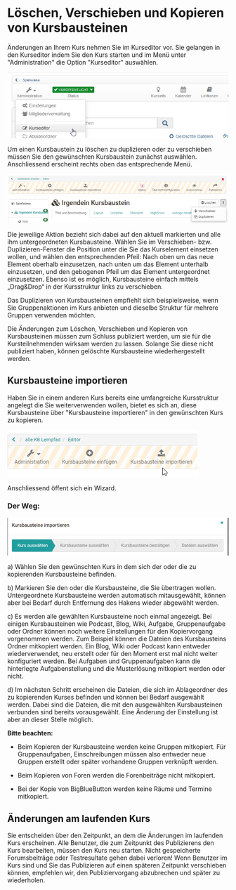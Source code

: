 # Löschen, Verschieben und Kopieren von Kursbausteinen

Änderungen an Ihrem Kurs nehmen Sie im Kurseditor vor. Sie gelangen in den Kurseditor indem Sie den Kurs starten und im Menü unter "Administration" die Option "Kurseditor" auswählen.  

![Administration, Link zum Kurseditor](assets/administration_kurseditor.png)

Um einen Kursbaustein zu löschen zu duplizieren oder zu verschieben müssen Sie den gewünschten Kursbaustein zunächst auswählen. Anschliessend erscheint rechts oben das entsprechende Menü.

![Kursbausteine verschieben Menü](assets/KB_verschieben.png)

Die jeweilige Aktion bezieht sich dabei auf den aktuell markierten und alle ihm untergeordneten Kursbausteine. Wählen Sie im Verschieben- bzw. Duplizieren-Fenster die Position unter die Sie das Kurselement einsetzen wollen, und wählen den entsprechenden Pfeil: Nach oben um das neue Element oberhalb einzusetzen, nach unten um das Element unterhalb einzusetzen, und den gebogenen Pfeil um das Element untergeordnet einzusetzen. 
Ebenso ist es möglich, Kursbausteine einfach mittels „Drag&Drop“ in der Kursstruktur links zu verschieben.

Das Duplizieren von Kursbausteinen empfiehlt sich beispielsweise, wenn Sie Gruppenaktionen im Kurs anbieten und dieselbe Struktur für mehrere Gruppen verwenden möchten.

Die Änderungen zum Löschen, Verschieben und Kopieren von Kursbausteinen müssen zum Schluss publiziert werden, um sie für die Kursteilnehmenden wirksam werden zu lassen. Solange Sie diese nicht publiziert haben, können gelöschte Kursbausteine wiederhergestellt werden.


## Kursbausteine importieren

Haben Sie in einem anderen Kurs bereits eine umfangreiche Kursstruktur angelegt die Sie weiterverwenden wollen, bietet es sich an, diese Kursbausteine über "Kursbausteine importieren" in den gewünschten Kurs zu kopieren.

![Kursbausteine importieren Link](assets/KB_importieren.png)

Anschliessend öffent sich ein Wizard. 

### Der Weg:

![Kursbausteine importieren Schritte im Wizard](assets/Weg_importieren_KB.png)

a) Wählen Sie den gewünschten Kurs in dem sich der oder die zu kopierenden Kursbausteine befinden.

b) Markieren Sie den oder die Kursbausteine, die Sie übertragen wollen. Untergeordnete Kursbausteine werden automatisch mitausgewählt, können aber bei Bedarf durch Entfernung des Hakens wieder abgewählt werden.

c) Es werden alle gewählten Kursbausteine noch einmal angezeigt. Bei einigen Kursbausteinen wie Podcast, Blog, Wiki, Aufgabe, Gruppenaufgabe oder Ordner können noch weitere Einstellungen für den Kopiervorgang vorgenommen werden. Zum Beispiel können die Dateien des Kursbausteins Ordner mitkopiert werden. Ein Blog, Wiki oder Podcast kann entweder wiederverwendet, neu erstellt oder für den Moment erst mal nicht weiter konfiguriert werden. Bei Aufgaben und Gruppenaufgaben kann die hinterlegte Aufgabenstellung und die Musterlösung mitkopiert werden oder nicht.

d) Im nächsten Schritt erscheinen die Dateien, die sich im Ablageordner des zu kopierenden Kurses befinden und können bei Bedarf ausgewählt werden. Dabei sind die Dateien, die mit den ausgewählten Kursbausteinen verbunden sind bereits vorausgewählt. Eine Änderung der Einstellung ist aber an dieser Stelle möglich.

**Bitte beachten:**

* Beim Kopieren der Kursbausteine werden keine Gruppen mitkopiert. Für Gruppenaufgaben, Einschreibungen müssen also entweder neue Gruppen erstellt oder später vorhandene Gruppen verknüpft werden.

* Beim Kopieren von Foren werden die Forenbeiträge nicht mitkopiert. 

* Bei der Kopie von BigBlueButton werden keine Räume und Termine mitkopiert.

## Änderungen am laufenden Kurs

Sie entscheiden über den Zeitpunkt, an dem die Änderungen im laufenden Kurs erscheinen. Alle Benutzer, die zum Zeitpunkt des Publizierens den Kurs bearbeiten, müssen den Kurs neu starten. Nicht gespeicherte Forumsbeiträge oder Testresultate gehen dabei verloren! Wenn Benutzer im Kurs sind und Sie das Publizieren auf einen späteren Zeitpunkt verschieben können, empfehlen wir, den Publiziervorgang abzubrechen und später zu wiederholen.